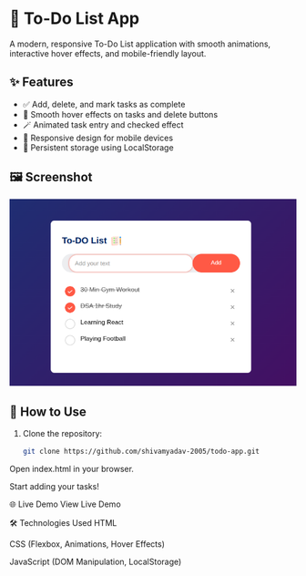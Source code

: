 # 📝 To-Do List App

A modern, responsive To-Do List application with smooth animations, interactive hover effects, and mobile-friendly layout.

## ✨ Features
- ✅ Add, delete, and mark tasks as complete
- 🎨 Smooth hover effects on tasks and delete buttons
- 🪄 Animated task entry and checked effect
- 📱 Responsive design for mobile devices
- 💾 Persistent storage using LocalStorage

## 🖼 Screenshot
![To-Do App Screenshot](images/todoapp.png)

## 🚀 How to Use
1. Clone the repository:
   ```bash
   git clone https://github.com/shivamyadav-2005/todo-app.git
Open index.html in your browser.

Start adding your tasks!

🌐 Live Demo
View Live Demo

🛠 Technologies Used
HTML

CSS (Flexbox, Animations, Hover Effects)

JavaScript (DOM Manipulation, LocalStorage)
